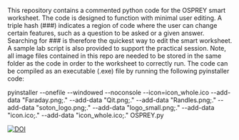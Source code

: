 This repository contains a commented python code for the OSPREY smart worksheet. 
The code is designed to function with minimal user editing. 
A triple hash (###) indicates a region of code where the user can change certain features, such as a question to be asked or a given answer.
Searching for ### is therefore the quickest way to edit the smart worksheet.
A sample lab script is also provided to support the practical session. 
Note, all image files contained in this repo are needed to be stored in the same folder as the code in order to the worksheet to correctly run. 
The code can be compiled as an executable (.exe) file by running the following pyinstaller code:


pyinstaller --onefile --windowed --noconsole --icon=icon_whole.ico --add-data "Faraday.png;." --add-data "Qit.png;." --add-data "Randles.png;." --add-data "soton_logo.png;." --add-data "logo_small.png;." --add-data "icon.ico;." --add-data "icon_whole.ico;." OSPREY.py

[![DOI](https://doi.org/10.5281/zenodo.15125392)](https://doi.org/10.5281/zenodo.15125392)
